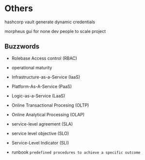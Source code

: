 # Others
hashcorp vault generate dynamic credentials

morpheus gui for none dev people to scale project


## Buzzwords
- Rolebase Access control (RBAC)
- operational maturity

- Infrastructure-as-a-Service (IaaS)
- Platform-As-A-Service (PaaS)
- Logic-as-a-Service (LaaS)

- Online Transactional Procesing (OLTP)
- Online Analytical Processing (OLAP)

- service-level agreement (SLA)
- service level objective (SLO)
- Service-Level Indicator (SLI)
- runbook `predefined procedures to achieve a specific outcome`
